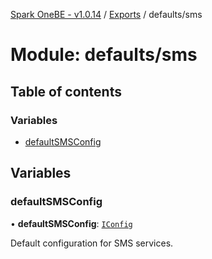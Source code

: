[Spark OneBE - v1.0.14](../README.md) / [Exports](../modules.md) / defaults/sms

# Module: defaults/sms

## Table of contents

### Variables

- [defaultSMSConfig](defaults_sms.md#defaultsmsconfig)

## Variables

### defaultSMSConfig

• **defaultSMSConfig**: [`IConfig`](../interfaces/System_IConfig.IConfig.md)

Default configuration for SMS services.
